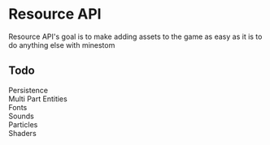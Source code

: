 # Resource API
Resource API's goal is to make adding assets to the game as easy as it is to do anything else with minestom

## Todo
Persistence \
Multi Part Entities \
Fonts \
Sounds \
Particles \
Shaders